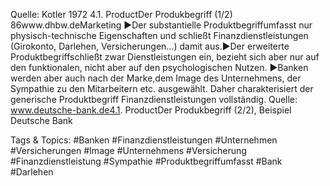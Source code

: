 Quelle: Kotler 1972
4.1. ProductDer Produkbegriff (1/2)
86www.dhbw.deMarketing
►Der substantielle Produktbegriffumfasst nur physisch-technische Eigenschaften und schließt Finanzdienstleistungen (Girokonto, Darlehen, Versicherungen…) damit aus.►Der erweiterte Produktbegriffschließt zwar Dienstleistungen ein, bezieht sich aber nur auf den funktionalen, nicht aber auf den psychologischen Nutzen. ►Banken werden aber auch nach der Marke,dem Image des Unternehmens, der Sympathie zu den Mitarbeitern etc. ausgewählt. Daher charakterisiert der generische Produktbegriff Finanzdienstleistungen vollständig. 
Quelle: www.deutsche-bank.de4.1. ProductDer Produkbegriff (2/2), Beispiel Deutsche Bank

   Tags & Topics:
   #Banken
   #Finanzdienstleistungen
   #Unternehmen
   #Versicherungen
   #Image
   #Unternehmens
   #Versicherung
   #Finanzdienstleistung
   #Sympathie
   #Produktbegriffumfasst
   #Bank
   #Darlehen